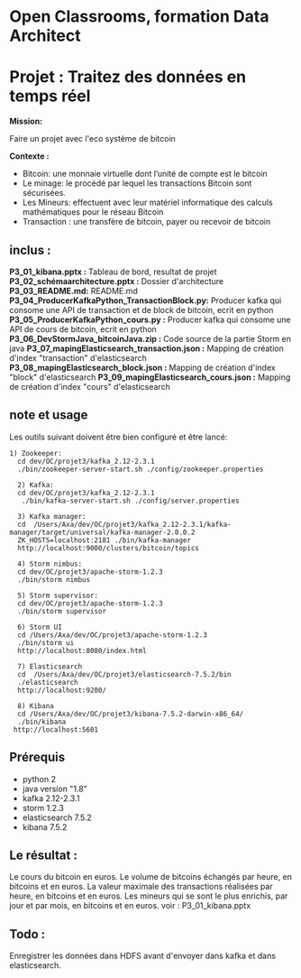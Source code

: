 # Open Classrooms, formation Data Architect
# Projet : Traitez des données en temps réel


**Mission:**

Faire un projet avec l'eco système de bitcoin 


**Contexte :**

* Bitcoin: une monnaie virtuelle dont l’unité de compte est le bitcoin
* Le minage: le procédé par lequel les transactions Bitcoin sont sécurisées. 
* Les Mineurs: effectuent avec leur matériel informatique des calculs mathématiques pour le réseau Bitcoin
* Transaction : une transfère de bitcoin, payer ou recevoir de bitcoin


## inclus :

**P3_01_kibana.pptx :** Tableau de bord, resultat de projet 
**P3_02_schémaarchitecture.pptx :** Dossier d'architecture
**P3_03_README.md:** README.md
**P3_04_ProducerKafkaPython_TransactionBlock.py:** Producer kafka qui consome une API de transaction et de block de bitcoin, ecrit en python
**P3_05_ProducerKafkaPython_cours.py :** Producer kafka qui consome une API de cours de bitcoin, ecrit en python
**P3_06_DevStormJava_bitcoinJava.zip :** Code source de la partie Storm en java
**P3_07_mapingElasticsearch_transaction.json :** Mapping de création d'index "transaction" d'elasticsearch
**P3_08_mapingElasticsearch_block.json :** Mapping de création d'index "block" d'elasticsearch
**P3_09_mapingElasticsearch_cours.json :** Mapping de création d'index "cours" d'elasticsearch


## note et usage
Les outils suivant doivent être bien configuré et être lancé:
	
  ```
  1) Zookeeper:
	cd dev/OC/projet3/kafka_2.12-2.3.1
	./bin/zookeeper-server-start.sh ./config/zookeeper.properties

	2) Kafka:
	cd dev/OC/projet3/kafka_2.12-2.3.1
	 ./bin/kafka-server-start.sh ./config/server.properties
	
	3) Kafka manager:
	cd  /Users/Axa/dev/OC/projet3/kafka_2.12-2.3.1/kafka-manager/target/universal/kafka-manager-2.0.0.2
	ZK_HOSTS=localhost:2181 ./bin/kafka-manager
	http://localhost:9000/clusters/bitcoin/topics
	
	4) Storm nimbus:
	cd dev/OC/projet3/apache-storm-1.2.3
	./bin/storm nimbus
	
	5) Storm supervisor:
	cd dev/OC/projet3/apache-storm-1.2.3
	./bin/storm supervisor
	
	6) Storm UI
	cd /Users/Axa/dev/OC/projet3/apache-storm-1.2.3
	./bin/storm ui
	http://localhost:8080/index.html
	
	7) Elasticsearch
	cd  /Users/Axa/dev/OC/projet3/elasticsearch-7.5.2/bin
	./elasticsearch
	http://localhost:9200/
	
	8) Kibana
	cd /Users/Axa/dev/OC/projet3/kibana-7.5.2-darwin-x86_64/
	./bin/kibana
   http://localhost:5601
  
  ```


## Prérequis

* python  2
* java version "1.8"
* kafka 2.12-2.3.1
* storm 1.2.3
* elasticsearch 7.5.2
* kibana 7.5.2


## Le résultat : 

Le cours du bitcoin en euros.
Le volume de bitcoins échangés par heure, en bitcoins et en euros.
La valeur maximale des transactions réalisées par heure, en bitcoins et en euros.
Les mineurs qui se sont le plus enrichis, par jour et par mois, en bitcoins et en euros.
voir : P3_01_kibana.pptx


## Todo :

Enregistrer les données dans HDFS avant d'envoyer dans kafka et dans elasticsearch.

